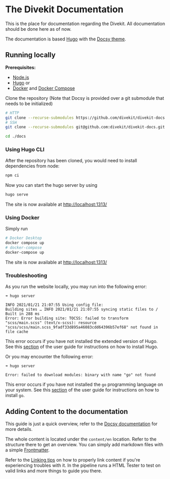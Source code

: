 # The Divekit Documentation

This is the place for documentation regarding the Divekit.
All documentation should be done here as of now.

The documentation is based [Hugo](https://gohugo.io/) with the [Docsy theme](https://www.docsy.dev/).

## Running locally

**Prerequisites:**
* [Node.js](https://nodejs.org/en/)
* [Hugo](https://gohugo.io/getting-started/quick-start/)
or
* [Docker](https://www.docker.com/) and [Docker Compose](https://docs.docker.com/compose/)

Clone the repository (Note that Docsy is provided over a git submodule that needs to be initialized)
```sh
# HTTP
git clone --recurse-submodules https://github.com/divekit/divekit-docs.git
# SSH
git clone --recurse-submodules git@github.com:divekit/divekit-docs.git

cd ./docs
```

### Using Hugo CLI

After the repository has been cloned, you would need to install dependencies from node:
```sh
npm ci
```
Now you can start the hugo server by using
```sh
hugo serve
```

The site is now available at [http://localhost:1313/](http://localhost:1313/) 

### Using Docker
 
Simply run
```sh
# Docker Desktop
docker compose up
# docker-compose
docker-compose up
```

The site is now available at [http://localhost:1313/](http://localhost:1313/) 

### Troubleshooting

As you run the website locally, you may run into the following error:

```
➜ hugo server

INFO 2021/01/21 21:07:55 Using config file: 
Building sites … INFO 2021/01/21 21:07:55 syncing static files to /
Built in 288 ms
Error: Error building site: TOCSS: failed to transform "scss/main.scss" (text/x-scss): resource "scss/scss/main.scss_9fadf33d895a46083cdd64396b57ef68" not found in file cache
```

This error occurs if you have not installed the extended version of Hugo.
See this [section](https://www.docsy.dev/docs/get-started/docsy-as-module/installation-prerequisites/#install-hugo) of the user guide for instructions on how to install Hugo.

Or you may encounter the following error:

```
➜ hugo server

Error: failed to download modules: binary with name "go" not found
```

This error occurs if you have not installed the `go` programming language on your system.
See this [section](https://www.docsy.dev/docs/get-started/docsy-as-module/installation-prerequisites/#install-go-language) of the user guide for instructions on how to install `go`.


## Adding Content to the documentation

This guide is just a quick overview, refer to the [Docsy documentation](https://www.docsy.dev/docs/) for more details.

The whole content is located under the `content/en` location. Refer to the structure there to get an overview.
You can simply add markdown files with a simple [Frontmatter](https://www.docsy.dev/docs/adding-content/content/).

Refer to the [Linking tips](https://www.docsy.dev/docs/best-practices/site-guidance/#linking) on how to properly link content if you're experiencing troubles with it. In the pipeline runs a HTML Tester to test on valid links and more things to guide you there.
